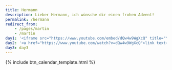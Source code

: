 ```yaml
---
title: Hermann
description: Lieber Hermann, ich wünsche dir einen frohen Advent!
permalink: /hermann
redirect_from:
    - /pages/martin 
    - /martin
day1: '<iframe src="https://www.youtube.com/embed/dQw4w9WgXcQ" title="YouTube video player" frameborder="0" allow="accelerometer; autoplay; clipboard-write; encrypted-media; gyroscope; picture-in-picture" allowfullscreen></iframe>'
day2: '<a href="https://www.youtube.com/watch?v=dQw4w9WgXcQ">link text</a>'
day3: day3
---
```


{% include btn_calendar_template.html %}
